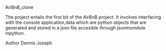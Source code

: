AirBnB_clone

The project entails the first bit  of  the AirBnB project.
It involves interfacing with the console application,data which are python objects that are generated and stored in a json file accesible through jsonmomdule inpython.

Author 
Dennis Joseph

